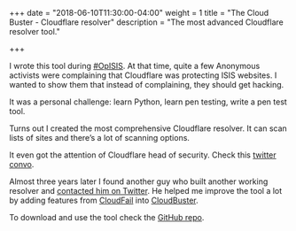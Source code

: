 +++
date = "2018-06-10T11:30:00-04:00"
weight = 1
title = "The Cloud Buster - Cloudflare resolver"
description = "The most advanced Cloudflare resolver tool."

+++

I wrote this tool during [#OpISIS](https://anoninsiders.cyberguerrilla.org/opisis-a-message-from-anonymous-and-friends-3143/index.html). At that time, quite a few Anonymous activists were complaining that Cloudflare was protecting ISIS websites. I wanted to show them that instead of complaining, they should get hacking.

It was a personal challenge: learn Python, learn pen testing, write a pen test tool.

Turns out I created the most comprehensive Cloudflare resolver. It can scan lists of sites and there’s a lot of scanning options.

It even got the attention of Cloudflare head of security. Check this [twitter convo](https://twitter.com/sagehack/status/594653451046498307).

Almost three years later I found another guy who built another working resolver and [contacted him on Twitter](https://twitter.com/m0rtem/status/974029129115938816). He helped me improve the tool a lot by adding features from [CloudFail](https://github.com/m0rtem/CloudFail) into [CloudBuster](https://github.com/SageHack/cloud-buster).

To download and use the tool check the [GitHub repo](https://github.com/SageHack/cloud-buster).
